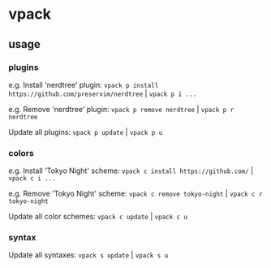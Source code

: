 # vpack

## usage

### plugins

e.g. Install 'nerdtree' plugin:
`vpack p install https://github.com/preservim/nerdtree` | `vpack p i ...`

e.g. Remove 'nerdtree' plugin:
`vpack p remove nerdtree` | `vpack p r nerdtree`

Update all plugins:
`vpack p update` | `vpack p u`

### colors

e.g. Install 'Tokyo Night' scheme:
`vpack c install https://github.com/` | `vpack c i ...`

e.g. Remove 'Tokyo Night' scheme:
`vpack c remove tokyo-night` | `vpack c r tokyo-night`

Update all color schemes:
`vpack c update` | `vpack c u`

### syntax

Update all syntaxes:
`vpack s update` | `vpack s u`
